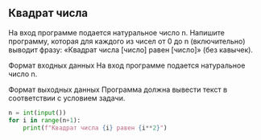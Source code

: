 ## Квадрат числа
На вход программе подается натуральное число n. Напишите программу, которая для каждого из чисел от 0 до n (включительно) выводит фразу: «Квадрат числа [число] равен [число]» (без кавычек).

Формат входных данных
На вход программе подается натуральное число n.

Формат выходных данных
Программа должна вывести текст в соответствии с условием задачи.

```python
n = int(input())
for i in range(n+1):
    print(f"Квадрат числа {i} равен {i**2}")
```